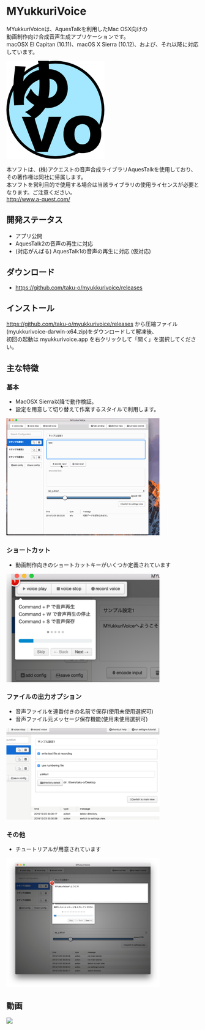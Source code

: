 # MYukkuriVoice
MYukkuriVoiceは、AquesTalkを利用したMac OSX向けの  
動画制作向け合成音声生成アプリケーションです。  
macOSX El Capitan (10.11)、macOS X Sierra (10.12)、および、それ以降に対応しています。

<img src="https://github.com/taku-o/myukkurivoice/blob/master/icns/myukkurivoice.iconset/icon_256x256.png">

本ソフトは、(株)アクエストの音声合成ライブラリAquesTalkを使用しており、その著作権は同社に帰属します。  
本ソフトを営利目的で使用する場合は当該ライブラリの使用ライセンスが必要となります。ご注意ください。  
http://www.a-quest.com/

## 開発ステータス
* アプリ公開
* AquesTalk2の音声の再生に対応
* (対応がんばる) AquesTalk1の音声の再生に対応 (仮対応)

## ダウンロード
* https://github.com/taku-o/myukkurivoice/releases

## インストール
https://github.com/taku-o/myukkurivoice/releases から圧縮ファイル(myukkurivoice-darwin-x64.zip)をダウンロードして解凍後、  
初回の起動は myukkurivoice.app を右クリックして「開く」を選択してください。

## 主な特徴
### 基本
* MacOSX Sierra以降で動作検証。
* 設定を用意して切り替えて作業するスタイルで利用します。

<img src="https://github.com/taku-o/myukkurivoice/blob/master/docs/images/readme.gif" width="400">

### ショートカット
* 動画制作向きのショートカットキーがいくつか定義されています

<img src="https://github.com/taku-o/myukkurivoice/blob/master/docs/images/readme-shortcut-play.png" width="400">

### ファイルの出力オプション
* 音声ファイルを連番付きの名前で保存(使用未使用選択可)
* 音声ファイル元メッセージ保存機能(使用未使用選択可)

<img src="https://github.com/taku-o/myukkurivoice/blob/master/docs/images/readme-filewriteopt.png" width="400">

### その他
* チュートリアルが用意されています

<img src="https://github.com/taku-o/myukkurivoice/blob/master/docs/images/readme-tutorial.png" width="400">

## 動画
[![](http://img.youtube.com/vi/DUbXHZrW1Ms/0.jpg)](https://www.youtube.com/watch?v=DUbXHZrW1Ms)


